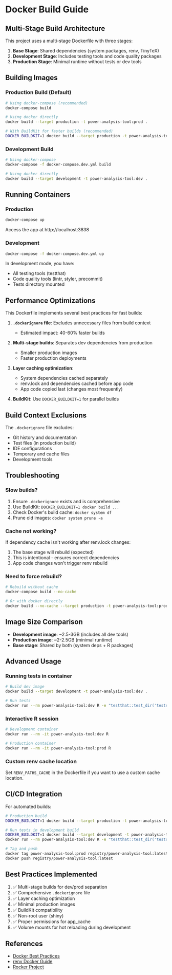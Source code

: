 # Docker Build Guide

## Multi-Stage Build Architecture

This project uses a multi-stage Dockerfile with three stages:

1. **Base Stage**: Shared dependencies (system packages, renv, TinyTeX)
2. **Development Stage**: Includes testing tools and code quality packages
3. **Production Stage**: Minimal runtime without tests or dev tools

## Building Images

### Production Build (Default)

```bash
# Using docker-compose (recommended)
docker-compose build

# Using docker directly
docker build --target production -t power-analysis-tool:prod .

# With BuildKit for faster builds (recommended)
DOCKER_BUILDKIT=1 docker build --target production -t power-analysis-tool:prod .
```

### Development Build

```bash
# Using docker-compose
docker-compose -f docker-compose.dev.yml build

# Using docker directly
docker build --target development -t power-analysis-tool:dev .
```

## Running Containers

### Production

```bash
docker-compose up
```

Access the app at http://localhost:3838

### Development

```bash
docker-compose -f docker-compose.dev.yml up
```

In development mode, you have:
- All testing tools (testthat)
- Code quality tools (lintr, styler, precommit)
- Tests directory mounted

## Performance Optimizations

This Dockerfile implements several best practices for fast builds:

1. **`.dockerignore` file**: Excludes unnecessary files from build context
   - Estimated impact: 40-60% faster builds
   
2. **Multi-stage builds**: Separates dev dependencies from production
   - Smaller production images
   - Faster production deployments

3. **Layer caching optimization**: 
   - System dependencies cached separately
   - renv.lock and dependencies cached before app code
   - App code copied last (changes most frequently)

4. **BuildKit**: Use `DOCKER_BUILDKIT=1` for parallel builds

## Build Context Exclusions

The `.dockerignore` file excludes:
- Git history and documentation
- Test files (in production build)
- IDE configurations
- Temporary and cache files
- Development tools

## Troubleshooting

### Slow builds?

1. Ensure `.dockerignore` exists and is comprehensive
2. Use BuildKit: `DOCKER_BUILDKIT=1 docker build ...`
3. Check Docker's build cache: `docker system df`
4. Prune old images: `docker system prune -a`

### Cache not working?

If dependency cache isn't working after renv.lock changes:
1. The base stage will rebuild (expected)
2. This is intentional - ensures correct dependencies
3. App code changes won't trigger renv rebuild

### Need to force rebuild?

```bash
# Rebuild without cache
docker-compose build --no-cache

# Or with docker directly
docker build --no-cache --target production -t power-analysis-tool:prod .
```

## Image Size Comparison

- **Development image**: ~2.5-3GB (includes all dev tools)
- **Production image**: ~2-2.5GB (minimal runtime)
- **Base stage**: Shared by both (system deps + R packages)

## Advanced Usage

### Running tests in container

```bash
# Build dev image
docker build --target development -t power-analysis-tool:dev .

# Run tests
docker run --rm power-analysis-tool:dev R -e "testthat::test_dir('tests')"
```

### Interactive R session

```bash
# Development container
docker run --rm -it power-analysis-tool:dev R

# Production container
docker run --rm -it power-analysis-tool:prod R
```

### Custom renv cache location

Set `RENV_PATHS_CACHE` in the Dockerfile if you want to use a custom cache location.

## CI/CD Integration

For automated builds:

```bash
# Production build
DOCKER_BUILDKIT=1 docker build --target production -t power-analysis-tool:prod .

# Run tests in development build
DOCKER_BUILDKIT=1 docker build --target development -t power-analysis-tool:dev .
docker run --rm power-analysis-tool:dev R -e "testthat::test_dir('tests')"

# Tag and push
docker tag power-analysis-tool:prod registry/power-analysis-tool:latest
docker push registry/power-analysis-tool:latest
```

## Best Practices Implemented

1. ✅ Multi-stage builds for dev/prod separation
2. ✅ Comprehensive `.dockerignore` file
3. ✅ Layer caching optimization
4. ✅ Minimal production images
5. ✅ BuildKit compatibility
6. ✅ Non-root user (shiny)
7. ✅ Proper permissions for app_cache
8. ✅ Volume mounts for hot reloading during development

## References

- [Docker Best Practices](https://docs.docker.com/develop/dev-best-practices/)
- [renv Docker Guide](https://rstudio.github.io/renv/articles/docker.html)
- [Rocker Project](https://rocker-project.org/)
